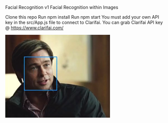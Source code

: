 Facial Recognition v1
Facial Recognition within Images

Clone this repo
Run npm install
Run npm start
You must add your own API key in the src/App.js file to connect to Clarifai.
You can grab Clarifai API key @ https://www.clarifai.com/

![alt tag](https://raw.githubusercontent.com/TheCodeWorm/facial-recognition/master/748f183999d3cfb3f63f6a2c04bf0dae.png)
